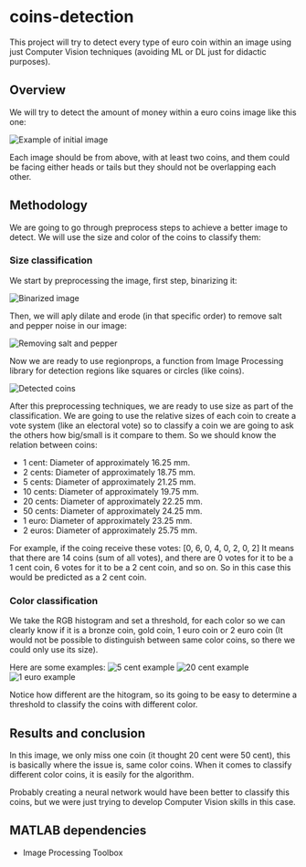 # coins-detection
This project will try to detect every type of euro coin within an image using just Computer Vision techniques (avoiding ML or DL just for didactic purposes).

## Overview
We will try to detect the amount of money within a euro coins image like this one:

![Example of initial image](images/coins.png)

Each image should be from above, with at least two coins, and them could be facing either heads or tails but they should not be overlapping each other.

## Methodology
We are going to go through preprocess steps to achieve a better image to detect. We will use the size and color of the coins to classify them:

### Size classification


We start by preprocessing the image, first step, binarizing it:

![Binarized image](images/binary.png)

Then, we will aply dilate and erode (in that specific order) to remove salt and pepper noise in our image:

![Removing salt and pepper](images/peppersalt.png)

Now we are ready to use regionprops, a function from Image Processing library for detection regions like squares or circles (like coins).

![Detected coins](images/regionprops.png)

After this preprocessing techniques, we are ready to use size as part of the classification.
We are going to use the relative sizes of each coin to create a vote system (like an electoral vote) so to classify a coin we are going to ask the others how big/small is it compare to them. So we should know the relation between coins:

- 1 cent: Diameter of approximately 16.25 mm.
- 2 cents: Diameter of approximately 18.75 mm.
- 5 cents: Diameter of approximately 21.25 mm.
- 10 cents: Diameter of approximately 19.75 mm.
- 20 cents: Diameter of approximately 22.25 mm.
- 50 cents: Diameter of approximately 24.25 mm.
- 1 euro: Diameter of approximately 23.25 mm.
- 2 euros: Diameter of approximately 25.75 mm.

For example, if the coing receive these votes: [0, 6, 0, 4, 0, 2, 0, 2]
It means that there are 14 coins (sum of all votes), and there are 0 votes for it to be a 1 cent coin, 6 votes for it to be a 2 cent coin, and so on. So in this case this would be predicted as a 2 cent coin.

### Color classification

We take the RGB histogram and set a threshold, for each color so we can clearly know if it is a bronze coin, gold coin, 1 euro coin or 2 euro coin (It would not be possible to distinguish between same color coins, so there we could only use its size).

Here are some examples:
![5 cent example](images/5.png)
![20 cent example](images/20.png)
![1 euro example](images/1.png)


Notice how different are the hitogram, so its going to be easy to determine a threshold to classify the coins with different color.

## Results and conclusion
In this image, we only miss one coin (it thought 20 cent were 50 cent), this is basically where the issue is, same color coins. When it comes to classify different color coins, it is easily for the algorithm.

Probably creating a neural network would have been better to classify this coins, but we were just trying to develop Computer Vision skills in this case.

## MATLAB dependencies
- Image Processing Toolbox
